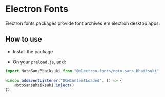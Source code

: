 # Electron Fonts

Electron fonts packages provide font archives em electron desktop apps.

## How to use

* Install the package

* On your `preload.js`, add:

```ts
import NotoSansBhaiksuki from "@electron-fonts/noto-sans-bhaiksuki"

window.addEventListener("DOMContentLoaded", () => {
    NotoSansBhaiksuki.inject()
})
```